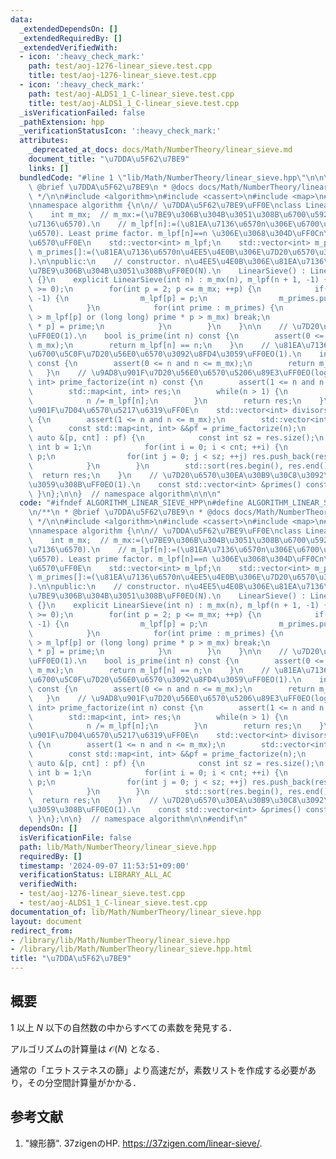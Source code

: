 ```yaml
---
data:
  _extendedDependsOn: []
  _extendedRequiredBy: []
  _extendedVerifiedWith:
  - icon: ':heavy_check_mark:'
    path: test/aoj-1276-linear_sieve.test.cpp
    title: test/aoj-1276-linear_sieve.test.cpp
  - icon: ':heavy_check_mark:'
    path: test/aoj-ALDS1_1_C-linear_sieve.test.cpp
    title: test/aoj-ALDS1_1_C-linear_sieve.test.cpp
  _isVerificationFailed: false
  _pathExtension: hpp
  _verificationStatusIcon: ':heavy_check_mark:'
  attributes:
    _deprecated_at_docs: docs/Math/NumberTheory/linear_sieve.md
    document_title: "\u7DDA\u5F62\u7BE9"
    links: []
  bundledCode: "#line 1 \"lib/Math/NumberTheory/linear_sieve.hpp\"\n\n\n\n/**\n *\
    \ @brief \u7DDA\u5F62\u7BE9\n * @docs docs/Math/NumberTheory/linear_sieve.md\n\
    \ */\n\n#include <algorithm>\n#include <cassert>\n#include <map>\n#include <vector>\n\
    \nnamespace algorithm {\n\n// \u7DDA\u5F62\u7BE9\uFF0E\nclass LinearSieve {\n\
    \    int m_mx;  // m_mx:=(\u7BE9\u306B\u304B\u3051\u308B\u6700\u5927\u306E\u81EA\
    \u7136\u6570).\n    // m_lpf[n]:=(\u81EA\u7136\u6570n\u306E\u6700\u5C0F\u7D20\u56E0\
    \u6570). Least prime factor. m_lpf[n]==n \u306E\u3068\u304D\uFF0Cn\u306F\u7D20\
    \u6570\uFF0E\n    std::vector<int> m_lpf;\n    std::vector<int> m_primes;  //\
    \ m_primes[]:=(\u81EA\u7136\u6570n\u4EE5\u4E0B\u306E\u7D20\u6570\u30EA\u30B9\u30C8\
    ).\n\npublic:\n    // constructor. n\u4EE5\u4E0B\u306E\u81EA\u7136\u6570\u3092\
    \u7BE9\u306B\u304B\u3051\u308B\uFF0EO(N).\n    LinearSieve() : LinearSieve(51e4)\
    \ {}\n    explicit LinearSieve(int n) : m_mx(n), m_lpf(n + 1, -1) {\n        assert(n\
    \ >= 0);\n        for(int p = 2; p <= m_mx; ++p) {\n            if(m_lpf[p] ==\
    \ -1) {\n                m_lpf[p] = p;\n                m_primes.push_back(p);\n\
    \            }\n            for(int prime : m_primes) {\n                if(prime\
    \ > m_lpf[p] or (long long) prime * p > m_mx) break;\n                m_lpf[prime\
    \ * p] = prime;\n            }\n        }\n    }\n\n    // \u7D20\u6570\u5224\u5B9A\
    \uFF0EO(1).\n    bool is_prime(int n) const {\n        assert(0 <= n and n <=\
    \ m_mx);\n        return m_lpf[n] == n;\n    }\n    // \u81EA\u7136\u6570n\u306E\
    \u6700\u5C0F\u7D20\u56E0\u6570\u3092\u8FD4\u3059\uFF0EO(1).\n    int lpf(int n)\
    \ const {\n        assert(0 <= n and n <= m_mx);\n        return m_lpf[n];\n \
    \   }\n    // \u9AD8\u901F\u7D20\u56E0\u6570\u5206\u89E3\uFF0EO(logN).\n    std::map<int,\
    \ int> prime_factorize(int n) const {\n        assert(1 <= n and n <= m_mx);\n\
    \        std::map<int, int> res;\n        while(n > 1) {\n            res[m_lpf[n]]++;\n\
    \            n /= m_lpf[n];\n        }\n        return res;\n    }\n    // \u9AD8\
    \u901F\u7D04\u6570\u5217\u6319\uFF0E\n    std::vector<int> divisors(int n) const\
    \ {\n        assert(1 <= n and n <= m_mx);\n        std::vector<int> res({1});\n\
    \        const std::map<int, int> &&pf = prime_factorize(n);\n        for(const\
    \ auto &[p, cnt] : pf) {\n            const int sz = res.size();\n           \
    \ int b = 1;\n            for(int i = 0; i < cnt; ++i) {\n                b *=\
    \ p;\n                for(int j = 0; j < sz; ++j) res.push_back(res[j] * b);\n\
    \            }\n        }\n        std::sort(res.begin(), res.end());\n      \
    \  return res;\n    }\n    // \u7D20\u6570\u30EA\u30B9\u30C8\u3092\u53C2\u7167\
    \u3059\u308B\uFF0EO(1).\n    const std::vector<int> &primes() const { return m_primes;\
    \ }\n};\n\n}  // namespace algorithm\n\n\n"
  code: "#ifndef ALGORITHM_LINEAR_SIEVE_HPP\n#define ALGORITHM_LINEAR_SIEVE_HPP 1\n\
    \n/**\n * @brief \u7DDA\u5F62\u7BE9\n * @docs docs/Math/NumberTheory/linear_sieve.md\n\
    \ */\n\n#include <algorithm>\n#include <cassert>\n#include <map>\n#include <vector>\n\
    \nnamespace algorithm {\n\n// \u7DDA\u5F62\u7BE9\uFF0E\nclass LinearSieve {\n\
    \    int m_mx;  // m_mx:=(\u7BE9\u306B\u304B\u3051\u308B\u6700\u5927\u306E\u81EA\
    \u7136\u6570).\n    // m_lpf[n]:=(\u81EA\u7136\u6570n\u306E\u6700\u5C0F\u7D20\u56E0\
    \u6570). Least prime factor. m_lpf[n]==n \u306E\u3068\u304D\uFF0Cn\u306F\u7D20\
    \u6570\uFF0E\n    std::vector<int> m_lpf;\n    std::vector<int> m_primes;  //\
    \ m_primes[]:=(\u81EA\u7136\u6570n\u4EE5\u4E0B\u306E\u7D20\u6570\u30EA\u30B9\u30C8\
    ).\n\npublic:\n    // constructor. n\u4EE5\u4E0B\u306E\u81EA\u7136\u6570\u3092\
    \u7BE9\u306B\u304B\u3051\u308B\uFF0EO(N).\n    LinearSieve() : LinearSieve(51e4)\
    \ {}\n    explicit LinearSieve(int n) : m_mx(n), m_lpf(n + 1, -1) {\n        assert(n\
    \ >= 0);\n        for(int p = 2; p <= m_mx; ++p) {\n            if(m_lpf[p] ==\
    \ -1) {\n                m_lpf[p] = p;\n                m_primes.push_back(p);\n\
    \            }\n            for(int prime : m_primes) {\n                if(prime\
    \ > m_lpf[p] or (long long) prime * p > m_mx) break;\n                m_lpf[prime\
    \ * p] = prime;\n            }\n        }\n    }\n\n    // \u7D20\u6570\u5224\u5B9A\
    \uFF0EO(1).\n    bool is_prime(int n) const {\n        assert(0 <= n and n <=\
    \ m_mx);\n        return m_lpf[n] == n;\n    }\n    // \u81EA\u7136\u6570n\u306E\
    \u6700\u5C0F\u7D20\u56E0\u6570\u3092\u8FD4\u3059\uFF0EO(1).\n    int lpf(int n)\
    \ const {\n        assert(0 <= n and n <= m_mx);\n        return m_lpf[n];\n \
    \   }\n    // \u9AD8\u901F\u7D20\u56E0\u6570\u5206\u89E3\uFF0EO(logN).\n    std::map<int,\
    \ int> prime_factorize(int n) const {\n        assert(1 <= n and n <= m_mx);\n\
    \        std::map<int, int> res;\n        while(n > 1) {\n            res[m_lpf[n]]++;\n\
    \            n /= m_lpf[n];\n        }\n        return res;\n    }\n    // \u9AD8\
    \u901F\u7D04\u6570\u5217\u6319\uFF0E\n    std::vector<int> divisors(int n) const\
    \ {\n        assert(1 <= n and n <= m_mx);\n        std::vector<int> res({1});\n\
    \        const std::map<int, int> &&pf = prime_factorize(n);\n        for(const\
    \ auto &[p, cnt] : pf) {\n            const int sz = res.size();\n           \
    \ int b = 1;\n            for(int i = 0; i < cnt; ++i) {\n                b *=\
    \ p;\n                for(int j = 0; j < sz; ++j) res.push_back(res[j] * b);\n\
    \            }\n        }\n        std::sort(res.begin(), res.end());\n      \
    \  return res;\n    }\n    // \u7D20\u6570\u30EA\u30B9\u30C8\u3092\u53C2\u7167\
    \u3059\u308B\uFF0EO(1).\n    const std::vector<int> &primes() const { return m_primes;\
    \ }\n};\n\n}  // namespace algorithm\n\n#endif\n"
  dependsOn: []
  isVerificationFile: false
  path: lib/Math/NumberTheory/linear_sieve.hpp
  requiredBy: []
  timestamp: '2024-09-07 11:53:51+09:00'
  verificationStatus: LIBRARY_ALL_AC
  verifiedWith:
  - test/aoj-1276-linear_sieve.test.cpp
  - test/aoj-ALDS1_1_C-linear_sieve.test.cpp
documentation_of: lib/Math/NumberTheory/linear_sieve.hpp
layout: document
redirect_from:
- /library/lib/Math/NumberTheory/linear_sieve.hpp
- /library/lib/Math/NumberTheory/linear_sieve.hpp.html
title: "\u7DDA\u5F62\u7BE9"
---
```

## 概要

$1$ 以上 $N$ 以下の自然数の中からすべての素数を発見する．

アルゴリズムの計算量は $\mathcal{O}(N)$ となる．

通常の「エラトステネスの篩」より高速だが，素数リストを作成する必要があり，その分空間計算量がかかる．


## 参考文献

1. "線形篩". 37zigenのHP. <https://37zigen.com/linear-sieve/>.

